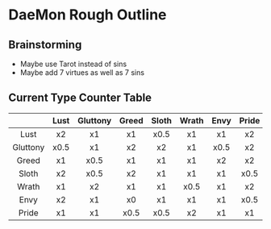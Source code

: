 # DaeMon Rough Outline

## Brainstorming
- Maybe use Tarot instead of sins
- Maybe add 7 virtues as well as 7 sins

## Current Type Counter Table

|           | Lust  | Gluttony  | Greed | Sloth | Wrath | Envy  | Pride |
| :--:      | :---: | :------:  | :---: | :---: | :---: | :---: | :---: |
|Lust       | x2    | x1        | x1    | x0.5  | x1    | x1    | x2    |
|Gluttony   | x0.5  | x1        | x2    | x2    | x1    | x0.5  | x2    |
|Greed      | x1    | x0.5      | x1    | x1    | x1    | x2    | x2    |
|Sloth      | x2    | x0.5      | x2    | x1    | x1    | x1    | x0.5  |
|Wrath      | x1    | x2        | x1    | x1    | x0.5  | x1    | x2    |
|Envy       | x2    | x1        | x0    | x1    | x1    | x1    | x0.5  |
|Pride      | x1    | x1        | x0.5  | x0.5  | x2    | x1    | x1    |
